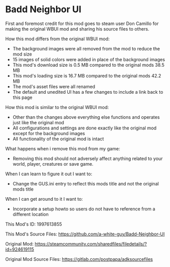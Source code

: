 # Badd Neighbor UI

First and foremost credit for this mod goes to steam user Don Camillo for making the original WBUI mod and sharing his source files to others.

How this mod differs from the original WBUI mod:
- The background images were all removed from the mod to reduce the mod size
- 15 images of solid colors were added in place of the background images
- This mod's download size is 0.5 MB compared to the original mods 38.5 MB
- This mod's loading size is 16.7 MB compared to the original mods 42.2 MB
- The mod's asset files were all renamed
- The default and unedited UI has a few changes to include a link back to this page

How this mod is similar to the original WBUI mod:
- Other than the changes above everything else functions and operates just like the original mod
- All configurations and settings are done exactly like the original mod except for the background images
- All functionality of the original mod is intact

What happens when i remove this mod from my game:
- Removing this mod should not adversely affect anything related to your world, player, creatures or save game.

When I can learn to figure it out I want to:
- Change the GUS.ini entry to reflect this mods title and not the original mods title

When I can get around to it I want to:
- Incorporate a setup howto so users do not have to reference from a different location

This Mod's ID:
1997613855

This Mod's Source Files:
https://github.com/a-white-guy/Badd-Neighbor-UI

Original Mod:
https://steamcommunity.com/sharedfiles/filedetails/?id=924619115

Original Mod Source Files:
https://gitlab.com/postpapa/adksourcefiles
